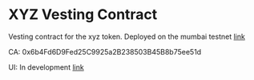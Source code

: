 # XYZ Vesting Contract
Vesting contract for the xyz token.
Deployed on the mumbai testnet [link](https://mumbai.polygonscan.com/address/0x6b4fd6d9fed25c9925a2b238503b45b8b75ee51d#code)

CA: 0x6b4Fd6D9Fed25C9925a2B238503B45B8b75ee51d


UI: In development [link](https://github.com/JoE11-y/vesting-frontend)
